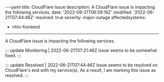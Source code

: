 ---yaml
title: CloudFlare Issue
description: A CloudFlare issue is impacting the following services.
date: '2022-06-21T06:59:16Z'
modified: '2022-06-21T07:44:46Z'
resolved: true
severity: major-outage
affectedsystems:
  - nhlv-frontend
---
A CloudFlare issue is impacting the following services.

::: update Monitoring | 2022-06-21T07:21:46Z
Issue seems to be somewhat fixed.
:::

::: update Resolved | 2022-06-21T07:44:46Z
Issue seems to be resolved on CloudFlare's end with my service(s). As a result, I am marking this issue as resolved.
:::

